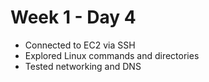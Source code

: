 # Week 1 - Day 4
- Connected to EC2 via SSH
- Explored Linux commands and directories
- Tested networking and DNS
